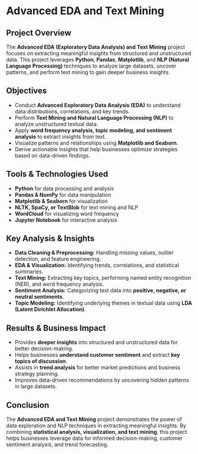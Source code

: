 # **Advanced EDA and Text Mining**

## **Project Overview**  
The **Advanced EDA (Exploratory Data Analysis) and Text Mining** project focuses on extracting meaningful insights from structured and unstructured data. This project leverages **Python**, **Pandas**, **Matplotlib**, and **NLP (Natural Language Processing)** techniques to analyze large datasets, uncover patterns, and perform text mining to gain deeper business insights.

## **Objectives**  
- Conduct **Advanced Exploratory Data Analysis (EDA)** to understand data distributions, correlations, and key trends.
- Perform **Text Mining and Natural Language Processing (NLP)** to analyze unstructured textual data.
- Apply **word frequency analysis, topic modeling, and sentiment analysis** to extract insights from text.
- Visualize patterns and relationships using **Matplotlib and Seaborn**.
- Derive actionable insights that help businesses optimize strategies based on data-driven findings.

## **Tools & Technologies Used**  
- **Python** for data processing and analysis  
- **Pandas & NumPy** for data manipulation  
- **Matplotlib & Seaborn** for visualization  
- **NLTK, SpaCy, or TextBlob** for text mining and NLP  
- **WordCloud** for visualizing word frequency  
- **Jupyter Notebook** for interactive analysis  

## **Key Analysis & Insights**  
- **Data Cleaning & Preprocessing:** Handling missing values, outlier detection, and feature engineering.  
- **EDA & Visualization:** Identifying trends, correlations, and statistical summaries.  
- **Text Mining:** Extracting key topics, performing named entity recognition (NER), and word frequency analysis.  
- **Sentiment Analysis:** Categorizing text data into **positive, negative, or neutral sentiments**.  
- **Topic Modeling:** Identifying underlying themes in textual data using **LDA (Latent Dirichlet Allocation)**.  

## **Results & Business Impact**  
- Provides **deeper insights** into structured and unstructured data for better decision-making.  
- Helps businesses **understand customer sentiment** and extract **key topics of discussion**.  
- Assists in **trend analysis** for better market predictions and business strategy planning.  
- Improves data-driven recommendations by uncovering hidden patterns in large datasets.  

## **Conclusion**  
The **Advanced EDA and Text Mining** project demonstrates the power of data exploration and NLP techniques in extracting meaningful insights. By combining **statistical analysis, visualization, and text mining**, this project helps businesses leverage data for informed decision-making, customer sentiment analysis, and trend forecasting.
